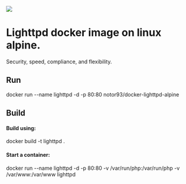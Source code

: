 [![](http://dockeri.co/image/notor93/docker-lighttpd-alpine)](https://index.docker.io/u/notor93/docker-lighttpd-alpine/)

Lighttpd docker image on linux alpine.
======================================
Security, speed, compliance, and flexibility.

## Run 
docker run --name lighttpd -d -p 80:80 notor93/docker-lighttpd-alpine

## Build

#### Build using:
docker build -t lighttpd .

#### Start a container:
docker run --name lighttpd -d -p 80:80 -v /var/run/php:/var/run/php -v /var/www:/var/www  lighttpd


